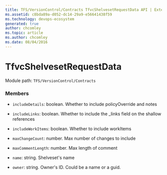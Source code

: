 ```yaml
---
title: TFS/VersionControl/Contracts TfvcShelvesetRequestData API | Extensions for Azure DevOps Services
ms.assetid: c8bda89a-d052-dc14-29a9-e56641438f59
ms.technology: devops-ecosystem
generated: true
author: chcomley
ms.topic: article
ms.author: chcomley
ms.date: 08/04/2016
---
```


# TfvcShelvesetRequestData

Module path: `TFS/VersionControl/Contracts`

### Members

- `includeDetails`: boolean. Whether to include policyOverride and notes

- `includeLinks`: boolean. Whether to include the \_links field on the shallow references

- `includeWorkItems`: boolean. Whether to include workItems

- `maxChangeCount`: number. Max number of changes to include

- `maxCommentLength`: number. Max length of comment

- `name`: string. Shelveset&#x27;s name

- `owner`: string. Owner&#x27;s ID. Could be a name or a guid.
